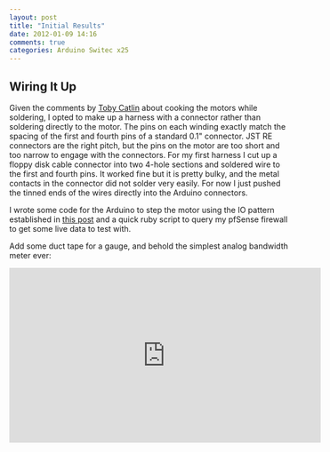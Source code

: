 ```yaml
---
layout: post
title: "Initial Results"
date: 2012-01-09 14:16
comments: true
categories: Arduino Switec x25 
---
```


Wiring It Up
------------

Given the comments by [Toby Catlin](http://www.arduino.cc/cgi-bin/yabb2/YaBB.pl?num=1260978962)
about cooking the motors while soldering, I opted to make up a harness with a connector rather than
soldering directly to the motor.
The pins on each winding exactly match the spacing of the first and fourth pins
of a standard 0.1" connector.  JST RE connectors are the right pitch, but the pins on the motor are
too short and too narrow to engage with the connectors.  For my first harness I cut up
a floppy disk cable connector into two 4-hole sections and soldered wire to the first and fourth
pins.  It worked fine but it is pretty bulky, and the metal contacts in the connector did not solder
very easily.  For now I just pushed the tinned ends of the wires directly into the Arduino connectors.

I wrote some code for the Arduino to step the motor using the IO pattern established
in [this post](http://www.arduino.cc/cgi-bin/yabb2/YaBB.pl?num=1260978962)
and a quick ruby script to query my pfSense firewall to get some live data to test with.

Add some duct tape for a gauge, and behold the simplest analog bandwidth meter ever:

<iframe width="560" height="315" src="http://www.youtube.com/embed/vwAxRk_5oXA" frameborder="0" allowfullscreen></iframe>




